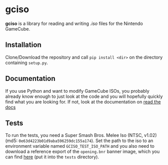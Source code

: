 # gciso
**gciso** is a library for reading and writing *.iso* files for the Nintendo GameCube.

## Installation
Clone/Download the repository and call `pip install <dir>` on the directory containing `setup.py`.

## Documentation
If you use Python and want to modify GameCube ISOs, you probably already know enough to just look at the code and you will hopefully quickly find what you are looking for. If not, look at the documentation on [read the docs](http://gciso.rtfd.io/)

## Tests
To run the tests, you need a Super Smash Bros. Melee Iso (NTSC, v1.02) (md5: `0e63d4223b01d9aba596259dc155a174`).
Set the path to the iso to an environment variable named `GCISO_TEST_ISO_PATH` and you also need to download a reference export of the `opening.bnr` banner image, which you can find [here](http://download.theshoemaker.de/gciso_test/banner_ref.png) (put it into the `tests` directory).
